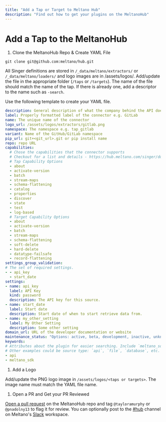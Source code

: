 ```yaml
---
title: "Add a Tap or Target to Meltano Hub"
description: "Find out how to get your plugins on the MeltanoHub"
---
```


# Add a Tap to the MeltanoHub

1. Clone the MeltanoHub Repo & Create YAML File

```
git clone git@github.com:meltano/hub.git
```
All Singer definitions are stored in `/_data/meltano/extractors/` or `/_data/meltano/loaders/` and logo images are in /assets/logos/<extractors or loaders>. Add/update the file in the appropriate folder (`/taps` or `/targets`). The name of the file should match the name of the tap. If there is already one, add a descriptor to the name such as `-search`.

Use the following template to create your YAML file.

```yaml
description: General description of what the company behind the API does
label: Properly formatted label of the connector e.g. GitLab
name: The unique name of the connector
logo_url: /assets/logos/extractors/gitlab.png
namespace: The namespace e.g. tap_gitlab
variant: Name of the GitHub/GitLab namespace
pip_url: git+<git_url>.git or pip install name
repo: repo URL
capabilities:
  # Chose the capabilities that the connector supports
  # Checkout for a list and details - https://hub.meltano.com/singer/docs#singer-connector-capabilities
  # Tap Capability Options
  - about
  - activate-version
  - batch
  - stream-maps
  - schema-flattening
  - catalog
  - properties
  - discover
  - state
  - test
  - log-based
  # Target Capability Options
  - about
  - activate-version
  - batch
  - stream-maps
  - schema-flattening
  - soft-delete
  - hard-delete
  - datatype-failsafe
  - record-flattening
settings_group_validation:
# The set of required settings.
- - api_key
  - start_date
settings:
- name: api_key
  label: API Key
  kind: password
  description: The API key for this source.
- name: start_date
  label: Start date
  description: Start date of when to start retrieve data from.
- name: my_other_setting
  label: My Other Setting
  description: Some other setting
domain_url: URL of the developer documentation or website
maintenance_status: "Options: active, beta, development, inactive, unknown"
keywords:
# Attributes about the plugin for easier searching. Include `meltano_sdk` here if built using the SDK.
# Other examples could be source type: `api`, `file`, `database`, etc. or cloud name `aws`, `gcp`, etc.
- api
- meltano_sdk
```

1. Add a Logo

Add/update the PNG logo image in `/assets/logos/<taps or targets>`. The image name must match the YAML file name.

1. Open a PR and Get your PR Reviewed

[Open a pull request](https://github.com/meltano/hub/pulls) on the MeltanoHub repo and tag `@tayloramurphy` or `@pnadolny13` to flag it for review. You can optionally post to the [#hub](https://meltano.slack.com/archives/C01UGBSJNG5) channel on Meltano's [Slack](https://meltano.com/slack) workspace.
